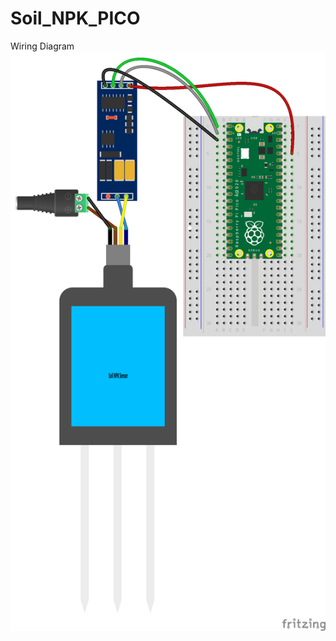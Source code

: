 # Soil_NPK_PICO
Wiring Diagram
![alt text](https://github.com/BoKKoDesu/Soil_NPK_PICO/blob/main/Soil_NPK_Wiring_bb.png?raw=true)
